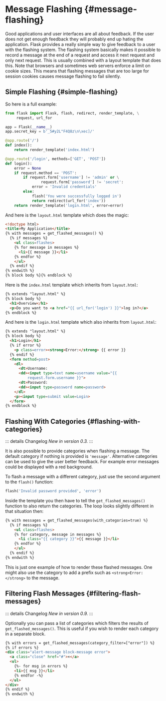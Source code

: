 # Message Flashing {#message-flashing}

Good applications and user interfaces are all about feedback. If the user does not get enough feedback they will probably end up hating the application. Flask provides a really simple way to give feedback to a user with the flashing system. The flashing system basically makes it possible to record a message at the end of a request and access it next request and only next request. This is usually combined with a layout template that does this. Note that browsers and sometimes web servers enforce a limit on cookie sizes. This means that flashing messages that are too large for session cookies causes message flashing to fail silently.

## Simple Flashing {#simple-flashing}

So here is a full example:

```python
from flask import Flask, flash, redirect, render_template, \
     request, url_for

app = Flask(__name__)
app.secret_key = b'_5#y2L"F4Q8z\n\xec]/'

@app.route('/')
def index():
    return render_template('index.html')

@app.route('/login', methods=['GET', 'POST'])
def login():
    error = None
    if request.method == 'POST':
        if request.form['username'] != 'admin' or \
                request.form['password'] != 'secret':
            error = 'Invalid credentials'
        else:
            flash('You were successfully logged in')
            return redirect(url_for('index'))
    return render_template('login.html', error=error)
```

And here is the `layout.html` template which does the magic:

```html
<!doctype html>
<title>My Application</title>
{% with messages = get_flashed_messages() %}
  {% if messages %}
    <ul class=flashes>
    {% for message in messages %}
      <li>{{ message }}</li>
    {% endfor %}
    </ul>
  {% endif %}
{% endwith %}
{% block body %}{% endblock %}
```

Here is the `index.html` template which inherits from `layout.html`:

```html
{% extends "layout.html" %}
{% block body %}
  <h1>Overview</h1>
  <p>Do you want to <a href="{{ url_for('login') }}">log in?</a>
{% endblock %}
```

And here is the `login.html` template which also inherits from `layout.html`:

```html
{% extends "layout.html" %}
{% block body %}
  <h1>Login</h1>
  {% if error %}
    <p class=error><strong>Error:</strong> {{ error }}
  {% endif %}
  <form method=post>
    <dl>
      <dt>Username:
      <dd><input type=text name=username value="{{
          request.form.username }}">
      <dt>Password:
      <dd><input type=password name=password>
    </dl>
    <p><input type=submit value=Login>
  </form>
{% endblock %}
```

## Flashing With Categories {#flashing-with-categories}

::: details Changelog
*New in version 0.3.*
:::

It is also possible to provide categories when flashing a message. The default category if nothing is provided is `'message'`. Alternative categories can be used to give the user better feedback. For example error messages could be displayed with a red background.

To flash a message with a different category, just use the second argument to the `flash()` function:

```python
flash('Invalid password provided', 'error')
```

Inside the template you then have to tell the `get_flashed_messages()` function to also return the categories. The loop looks slightly different in that situation then:

```html
{% with messages = get_flashed_messages(with_categories=true) %}
  {% if messages %}
    <ul class=flashes>
    {% for category, message in messages %}
      <li class="{{ category }}">{{ message }}</li>
    {% endfor %}
    </ul>
  {% endif %}
{% endwith %}
```

This is just one example of how to render these flashed messages. One might also use the category to add a prefix such as `<strong>Error:</strong>` to the message.

## Filtering Flash Messages {#filtering-flash-messages}

::: details Changelog
*New in version 0.9.*
:::

Optionally you can pass a list of categories which filters the results of `get_flashed_messages()`. This is useful if you wish to render each category in a separate block.

```html
{% with errors = get_flashed_messages(category_filter=["error"]) %}
{% if errors %}
<div class="alert-message block-message error">
  <a class="close" href="#">×</a>
  <ul>
    {%- for msg in errors %}
    <li>{{ msg }}</li>
    {% endfor -%}
  </ul>
</div>
{% endif %}
{% endwith %}
```
